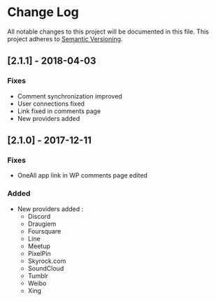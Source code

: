# Change Log

All notable changes to this project will be documented in this file. This project adheres to [Semantic Versioning](http://semver.org/).

## [2.1.1] - 2018-04-03
### Fixes
* Comment synchronization improved
* User connections fixed
* Link fixed in comments page
* New providers added

## [2.1.0] - 2017-12-11
### Fixes
* OneAll app link in WP comments page edited
### Added
* New providers added :
    - Discord
    - Draugiem
    - Foursquare 
    - Line
    - Meetup
    - PixelPin
    - Skyrock.com
    - SoundCloud
    - Tumblr
    - Weibo
    - Xing
